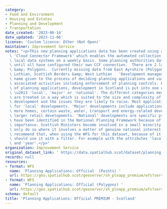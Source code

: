 ```yaml
---
category:
- Food and Environment
- Housing and Estates
- Planning and Development
- Transportation
date_created: '2023-06-14'
date_updated: '2023-11-06'
license: 'Custom licence: Other (Not Open)'
maintainer: Improvement Service
notes: "<p>This new planning applications data has been created using a custom built\
  \ 'Cloud Connector Framework' which enables the automated collection of data from\
  \ local data systems on a weekly basis. Some planning authorities data may be missing\
  \ until all have configured their own CCF connection.  There are 2 layers: Points\
  \ &amp; Polygons.  Currently missing data from East Ayrshire (Polygons only), East\
  \ Lothian, Scottish Borders &amp; West Lothian   'Development management' is the\
  \ name given to the process of deciding planning applications and various other\
  \ associated activities including enforcement of planning controls. For the purposes\
  \ of planning applications, development in Scotland is put into one of three categories\
  \ \u2013 'local', 'major' or 'national'. The different categories mean that applications\
  \ are treated in a way which is suited to the size and complexity of the proposed\
  \ development and the issues they are likely to raise. Most applications will be\
  \ for 'local' developments. 'Major' developments include applications for 50 or\
  \ more homes, certain waste, water, transport and energy-related developments, and\
  \ larger retail developments. 'National' developments are specific projects which\
  \ have been identified in the National Planning Framework because of their national\
  \ importance. Scottish Ministers become involved in a small minority of cases, but\
  \ only do so where it involves a matter of genuine national interest.  We strongly\
  \ recommend that, when using the WFS for this dataset, because of it's size you\
  \ should use it with a filter. For example with the attributes 'local_authority'\
  \ and 'year'.</p>"
organization: Improvement Service
original_dataset_link: ' https://data.spatialhub.scot/dataset/planning_applications_official_premium-is'
records: null
resources:
- format: WFS
  name: 'Planning Applications: Official  (Points) '
  url: https://geo.spatialhub.scot/geoserver/sh_plnapp_premium/wfs?service=wfs&typeName=sh_plnapp_premium:pub_plnapppnt_premium
- format: WFS
  name: 'Planning Applications: Official (Polygons) '
  url: https://geo.spatialhub.scot/geoserver/sh_plnapp_premium/wfs?service=wfs&typeName=sh_plnapp_premium:pub_plnapppol_premium
schema: default
title: 'Planning Applications: Official PREMIUM - Scotland'
---
```


